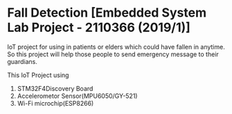 # Fall Detection [Embedded System Lab Project - 2110366 (2019/1)]

IoT project for using in patients or elders which could have fallen in anytime. So this project will help those people to send emergency message to their guardians.
  
This IoT Project using
  1.  STM32F4Discovery Board
  2.  Accelerometor Sensor(MPU6050/GY-521)
  3.  Wi-Fi microchip(ESP8266)
  
